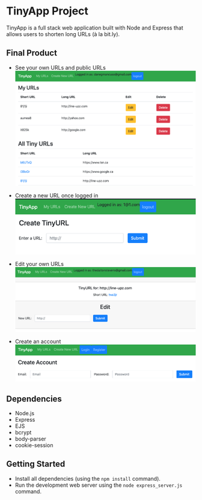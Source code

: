 # TinyApp Project

TinyApp is a full stack web application built with Node and Express that allows users to shorten long URLs (à la bit.ly).

## Final Product

* See your own URLs and public URLs
!["edit your own urls"](/docs/edit-your-own-urls.png )

* Create a new URL once logged in
!["create a URL"](/docs/create-new-url.png)

* Edit your own URLs
!["edit a URL"](/docs/edit-url.png)

* Create an account 
!["create an account"](/docs/create-account.png)


## Dependencies

- Node.js
- Express
- EJS
- bcrypt
- body-parser
- cookie-session

## Getting Started

- Install all dependencies (using the `npm install` command).
- Run the development web server using the `node express_server.js` command.